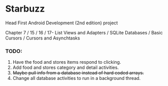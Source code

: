 # Starbuzz
Head First Android Development (2nd edition) project

Chapter 7 / 15 / 16 / 17- List Views and Adapters / SQLite Databases / Basic Cursors / Cursors and Asynchtasks

### TODO:
1) Have the food and stores items respond to clicking.
2) Add food and stores category and detail activities.
3) ~~Maybe pull info from a database instead of hard coded arrays.~~
4) Change all database activities to run in a background thread.

